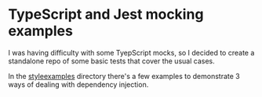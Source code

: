 # TypeScript and Jest mocking examples

I was having difficulty with some TyepScript mocks, so I decided to create a standalone repo of some basic tests that cover the usual cases.

In the [styleexamples](./styleexamples) directory there's a few examples to demonstrate 3 ways of dealing with dependency injection.
